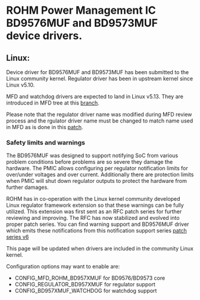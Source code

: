 # ROHM Power Management IC BD9576MUF and BD9573MUF device drivers.

## Linux:

Device driver for BD9576MUF and BD9573MUF has been submitted to the Linux community kernel.
Regulator driver has been in upstream kernel since Linux v5.10.

MFD and watchdog drivers are expected to land in Linux v5.13. They are introduced in MFD tree at this [branch](https://git.kernel.org/pub/scm/linux/kernel/git/lee/mfd.git/log/?h=ib-mfd-watchdog-5.13).

Please note that the regulator driver name was modified during MFD review process and the rgulator driver name must be changed to match name used in MFD as is done in this [patch](https://lore.kernel.org/lkml/9fd467d447cd2e002fa218a065cd0674614b435f.1615454845.git.matti.vaittinen@fi.rohmeurope.com/). 

### Safety limits and warnings
The BD9576MUF was designed to support notifying SoC from various problem conditions before problems are so severe they damage the hardware.
The PMIC allows configuring per regulator notification limits for over/under voltages and over current. Additionally there are protection
limits when PMIC will shut down regulator outputs to protect the hardware from further damages.

ROHM has in co-operation with the Linux kernel community developed Linux regulator framework extension so that these warnings can be fully utilized.
This extension was first sent as an RFC patch series for further reviewing and improving. The RFC has now stabilized and evolved into proper patch
series. You can find warning support and BD9576MUF driver which emits these notifications from this notification support series
[patch series v6](https://lore.kernel.org/lkml/cover.1617789229.git.matti.vaittinen@fi.rohmeurope.com/)

This page will be updated when drivers are included in the community Linux kernel.

Configuration options may want to enable are:
* CONFIG_MFD_ROHM_BD957XMUF for BD9576/BD9573 core
* CONFIG_REGULATOR_BD957XMUF for regulator support
* CONFIG_BD957XMUF_WATCHDOG for watchdog support

